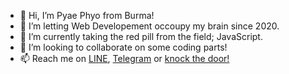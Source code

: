 - 👋 Hi, I’m Pyae Phyo from Burma!
- 👀 I’m letting Web Developement occoupy my brain since 2020. 
- 🌱 I’m currently taking the red pill from the field; JavaScript.
- 💞️ I’m looking to collaborate on some coding parts!
- 📫 Reach me on [LINE](https://www.linkedin.com/in/ppzh0/), [Telegram](https://t.me/ppzh0) or [knock the door!](mailto:narrtor06@gmail.com) 
<!--- Discord: [pancake#2493](https://discordapp.com/users/921765461333508166) | Facebook: [ppzh00](https://facebook.com/ppzh00) | &Xofp; 𝕏 (formerly Twitter): [ppzh0](https://twitter.com/ppzh0) --->

<!---
~tester-9e/tester-9e~ ppzh0/ppzh0 is a ✨ special ✨ repository because its `README.md` (this file) appears on your GitHub profile.
You can click the Preview link to take a look at your changes.
--->
